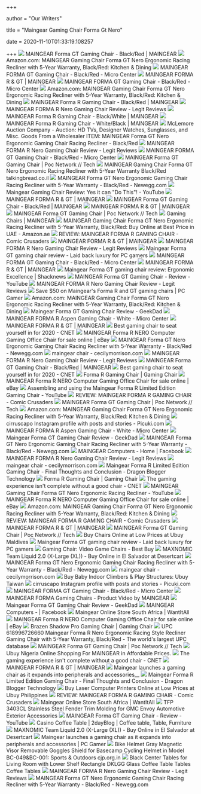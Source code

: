 +++
        
author = "Our Writers"
        
title = "Maingear Gaming Chair Forma Gt Nero"
        
date = 2020-11-10T01:33:19.108257
        
+++
[ ![](https://d1k3jiaf8cocae.cloudfront.net/wp-content/uploads/chair-forma-gt-nero.png)](https://d1k3jiaf8cocae.cloudfront.net/wp-content/uploads/chair-forma-gt-nero.png) MAINGEAR Forma GT Gaming Chair - Black/Red | MAINGEAR
[ ![](https://images-na.ssl-images-amazon.com/images/I/61%2BlXnuTnWL._AC_SX522_.jpg)](https://images-na.ssl-images-amazon.com/images/I/61%2BlXnuTnWL._AC_SX522_.jpg) Amazon.com: MAINGEAR Gaming Chair Forma GT Nero Ergonomic Racing Recliner  with 5-Year Warranty, Black/Red: Kitchen & Dining
[ ![](https://90a1c75758623581b3f8-5c119c3de181c9857fcb2784776b17ef.ssl.cf2.rackcdn.com//510796_810168_05_front_zoom.jpg)](https://90a1c75758623581b3f8-5c119c3de181c9857fcb2784776b17ef.ssl.cf2.rackcdn.com//510796_810168_05_front_zoom.jpg) MAINGEAR FORMA GT Gaming Chair - Black/Red - Micro Center
[ ![](https://d1k3jiaf8cocae.cloudfront.net/wp-content/uploads/N4.jpg)](https://d1k3jiaf8cocae.cloudfront.net/wp-content/uploads/N4.jpg) MAINGEAR FORMA R & GT | MAINGEAR
[ ![](https://90a1c75758623581b3f8-5c119c3de181c9857fcb2784776b17ef.ssl.cf2.rackcdn.com//510796_810168_07_front_zoom.jpg)](https://90a1c75758623581b3f8-5c119c3de181c9857fcb2784776b17ef.ssl.cf2.rackcdn.com//510796_810168_07_front_zoom.jpg) MAINGEAR FORMA GT Gaming Chair - Black/Red - Micro Center
[ ![](https://m.media-amazon.com/images/S/aplus-seller-content-images-us-east-1/ATVPDKIKX0DER/A1UVTGP6WV0D1P/ae8dc052-f897-4442-9d71-39c0c82c5be6._CR0,0,970,600_PT0_SX970__.jpg)](https://m.media-amazon.com/images/S/aplus-seller-content-images-us-east-1/ATVPDKIKX0DER/A1UVTGP6WV0D1P/ae8dc052-f897-4442-9d71-39c0c82c5be6._CR0,0,970,600_PT0_SX970__.jpg) Amazon.com: MAINGEAR Gaming Chair Forma GT Nero Ergonomic Racing Recliner  with 5-Year Warranty, Black/Red: Kitchen & Dining
[ ![](https://d1k3jiaf8cocae.cloudfront.net/wp-content/uploads/fr2.jpg)](https://d1k3jiaf8cocae.cloudfront.net/wp-content/uploads/fr2.jpg) MAINGEAR Forma R Gaming Chair - Black/Red | MAINGEAR
[ ![](https://www.legitreviews.com/wp-content/uploads/2018/12/maingear-gaming-chair-forma.jpg)](https://www.legitreviews.com/wp-content/uploads/2018/12/maingear-gaming-chair-forma.jpg) MAINGEAR FORMA R Nero Gaming Chair Review - Legit Reviews
[ ![](https://d1k3jiaf8cocae.cloudfront.net/wp-content/uploads/chair-forma-r-onyx.png)](https://d1k3jiaf8cocae.cloudfront.net/wp-content/uploads/chair-forma-r-onyx.png) MAINGEAR Forma R Gaming Chair - Black/White | MAINGEAR
[ ![](https://d1k3jiaf8cocae.cloudfront.net/wp-content/uploads/wmk.jpg)](https://d1k3jiaf8cocae.cloudfront.net/wp-content/uploads/wmk.jpg) MAINGEAR Forma R Gaming Chair - White/Black | MAINGEAR
[ ![](https://d3djrgixsbqrbv.cloudfront.net/user_images2/57800_3589957.jpg)](https://d3djrgixsbqrbv.cloudfront.net/user_images2/57800_3589957.jpg) McLemore Auction Company - Auction: HD TVs, Designer Watches, Sunglasses,  and Misc. Goods From a Wholesaler ITEM: MAINGEAR Forma GT Nero Ergonomic Gaming  Chair Racing Recliner - Black/Red
[ ![](https://www.legitreviews.com/wp-content/uploads/2018/12/maingear-forma.jpg)](https://www.legitreviews.com/wp-content/uploads/2018/12/maingear-forma.jpg) MAINGEAR FORMA R Nero Gaming Chair Review - Legit Reviews
[ ![](https://90a1c75758623581b3f8-5c119c3de181c9857fcb2784776b17ef.ssl.cf2.rackcdn.com//510796_810168_03_front_zoom.jpg)](https://90a1c75758623581b3f8-5c119c3de181c9857fcb2784776b17ef.ssl.cf2.rackcdn.com//510796_810168_03_front_zoom.jpg) MAINGEAR FORMA GT Gaming Chair - Black/Red - Micro Center
[ ![](https://i2.wp.com/www.pocnetwork.net/wp-content/zuploads/2019/10/MAINGEAR-FORMA-GT-Gaming-Chair.jpg?fit=702%2C336&quality=97&strip=all&ssl=1)](https://i2.wp.com/www.pocnetwork.net/wp-content/zuploads/2019/10/MAINGEAR-FORMA-GT-Gaming-Chair.jpg?fit=702%2C336&quality=97&strip=all&ssl=1) MAINGEAR Forma GT Gaming Chair | Poc Network // Tech
[ ![](https://images-na.ssl-images-amazon.com/images/I/519c0MaYjML._AC_SX522_.jpg)](https://images-na.ssl-images-amazon.com/images/I/519c0MaYjML._AC_SX522_.jpg) MAINGEAR Gaming Chair Forma GT Nero Ergonomic Racing Recliner with 5-Year  Warranty Black/Red talkingbread.co.il
[ ![](https://c1.neweggimages.com/ProductImage/AC7N_131923897322316514n8HANUr7Qy.jpg)](https://c1.neweggimages.com/ProductImage/AC7N_131923897322316514n8HANUr7Qy.jpg) MAINGEAR Forma GT Nero Ergonomic Gaming Chair Racing Recliner with 5-Year  Warranty - Black/Red - Newegg.com
[ ![](https://i.ytimg.com/vi/HOpge5dprNs/hqdefault.jpg)](https://i.ytimg.com/vi/HOpge5dprNs/hqdefault.jpg) Maingear Gaming Chair Review: Yes it can "Do This"! - YouTube
[ ![](https://d1k3jiaf8cocae.cloudfront.net/wp-content/uploads/2019/05/gallery-9.jpg)](https://d1k3jiaf8cocae.cloudfront.net/wp-content/uploads/2019/05/gallery-9.jpg) MAINGEAR FORMA R & GT | MAINGEAR
[ ![](https://d1k3jiaf8cocae.cloudfront.net/wp-content/uploads/2019/09/510796_810168_04_front_zoom.jpg)](https://d1k3jiaf8cocae.cloudfront.net/wp-content/uploads/2019/09/510796_810168_04_front_zoom.jpg) MAINGEAR Forma GT Gaming Chair - Black/Red | MAINGEAR
[ ![](https://d1k3jiaf8cocae.cloudfront.net/wp-content/uploads/2019/05/gallery-5-3.jpg)](https://d1k3jiaf8cocae.cloudfront.net/wp-content/uploads/2019/05/gallery-5-3.jpg) MAINGEAR FORMA R & GT | MAINGEAR
[ ![](https://i0.wp.com/www.pocnetwork.net/wp-content/zuploads/2019/10/20191008_145000.jpg?quality=97&strip=all&ssl=1)](https://i0.wp.com/www.pocnetwork.net/wp-content/zuploads/2019/10/20191008_145000.jpg?quality=97&strip=all&ssl=1) MAINGEAR Forma GT Gaming Chair | Poc Network // Tech
[ ![](https://d1k3jiaf8cocae.cloudfront.net/wp-content/uploads/2019/08/F_W.jpg)](https://d1k3jiaf8cocae.cloudfront.net/wp-content/uploads/2019/08/F_W.jpg) Gaming Chairs | MAINGEAR
[ ![](https://images-na.ssl-images-amazon.com/images/I/41bm9-Bnz8L._AC_SY400_.jpg)](https://images-na.ssl-images-amazon.com/images/I/41bm9-Bnz8L._AC_SY400_.jpg) MAINGEAR Gaming Chair Forma GT Nero Ergonomic Racing Recliner with 5-Year  Warranty, Black/Red: Buy Online at Best Price in UAE - Amazon.ae
[ ![](https://www.comiccrusaders.com/wp-content/uploads/2018/11/CCFormaRRev.jpg)](https://www.comiccrusaders.com/wp-content/uploads/2018/11/CCFormaRRev.jpg) REVIEW: MAINGEAR FORMA R GAMING CHAIR - Comic Crusaders
[ ![](https://d1k3jiaf8cocae.cloudfront.net/wp-content/uploads/2019/05/gallery-1-3.jpg)](https://d1k3jiaf8cocae.cloudfront.net/wp-content/uploads/2019/05/gallery-1-3.jpg) MAINGEAR FORMA R & GT | MAINGEAR
[ ![](https://www.legitreviews.com/wp-content/uploads/2018/12/maingear-forma-r-gaming-chair.jpg)](https://www.legitreviews.com/wp-content/uploads/2018/12/maingear-forma-r-gaming-chair.jpg) MAINGEAR FORMA R Nero Gaming Chair Review - Legit Reviews
[ ![](https://www.pcinvasion.com/wp-content/uploads/2019/10/Maingear-Forma-GT-headrest-800x400.jpg)](https://www.pcinvasion.com/wp-content/uploads/2019/10/Maingear-Forma-GT-headrest-800x400.jpg) Maingear Forma GT gaming chair review - Laid back luxury for PC gamers
[ ![](https://90a1c75758623581b3f8-5c119c3de181c9857fcb2784776b17ef.ssl.cf2.rackcdn.com//510796_810168_08_front_zoom.jpg)](https://90a1c75758623581b3f8-5c119c3de181c9857fcb2784776b17ef.ssl.cf2.rackcdn.com//510796_810168_08_front_zoom.jpg) MAINGEAR FORMA GT Gaming Chair - Black/Red - Micro Center
[ ![](https://d1k3jiaf8cocae.cloudfront.net/wp-content/uploads/2019/05/gallery-6-3.jpg)](https://d1k3jiaf8cocae.cloudfront.net/wp-content/uploads/2019/05/gallery-6-3.jpg) MAINGEAR FORMA R & GT | MAINGEAR
[ ![](https://d1lss44hh2trtw.cloudfront.net/assets/article/2020/01/10/maingear-forma-gt-review-header_feature.jpg)](https://d1lss44hh2trtw.cloudfront.net/assets/article/2020/01/10/maingear-forma-gt-review-header_feature.jpg) Maingear Forma GT gaming chair review: Ergonomic Excellence | Shacknews
[ ![](https://i.ytimg.com/vi/IrR4obRc0Cw/maxresdefault.jpg)](https://i.ytimg.com/vi/IrR4obRc0Cw/maxresdefault.jpg) MAINGEAR Forma GT Gaming Chair - Review - YouTube
[ ![](https://www.legitreviews.com/wp-content/uploads/2018/12/maingear-seat-bottom.jpg)](https://www.legitreviews.com/wp-content/uploads/2018/12/maingear-seat-bottom.jpg) MAINGEAR FORMA R Nero Gaming Chair Review - Legit Reviews
[ ![](https://cdn.mos.cms.futurecdn.net/P6dVYnjmhSirjD2Qq6tHwL-1200-80.jpg)](https://cdn.mos.cms.futurecdn.net/P6dVYnjmhSirjD2Qq6tHwL-1200-80.jpg) Save $50 on Maingear's Forma R and GT gaming chairs | PC Gamer
[ ![](https://m.media-amazon.com/images/S/aplus-media/sc/d7c4d916-12b5-4d11-a542-fdc0f22ccaa6.__CR0,0,970,300_PT0_SX970_V1___.jpg)](https://m.media-amazon.com/images/S/aplus-media/sc/d7c4d916-12b5-4d11-a542-fdc0f22ccaa6.__CR0,0,970,300_PT0_SX970_V1___.jpg) Amazon.com: MAINGEAR Gaming Chair Forma GT Nero Ergonomic Racing Recliner  with 5-Year Warranty, Black/Red: Kitchen & Dining
[ ![](https://i1.wp.com/geekdad.com/wp-content/uploads/2014/10/image1.jpg?resize=350%2C200&ssl=1)](https://i1.wp.com/geekdad.com/wp-content/uploads/2014/10/image1.jpg?resize=350%2C200&ssl=1) Maingear Forma GT Gaming Chair Review - GeekDad
[ ![](https://90a1c75758623581b3f8-5c119c3de181c9857fcb2784776b17ef.ssl.cf2.rackcdn.com//510874_811315_07_front_zoom.jpg)](https://90a1c75758623581b3f8-5c119c3de181c9857fcb2784776b17ef.ssl.cf2.rackcdn.com//510874_811315_07_front_zoom.jpg) MAINGEAR FORMA R Aspen Gaming Chair - White - Micro Center
[ ![](https://d1k3jiaf8cocae.cloudfront.net/wp-content/uploads/2019/05/gallery-4-3.jpg)](https://d1k3jiaf8cocae.cloudfront.net/wp-content/uploads/2019/05/gallery-4-3.jpg) MAINGEAR FORMA R & GT | MAINGEAR
[ ![](https://cnet2.cbsistatic.com/img/OZqVv7-FZQ_0c6N2XUITVIbMpgo=/1200x675/2019/07/19/f6bba4b3-a9c8-4780-9a5f-3083a87fb16f/49-gaming-chairs.jpg)](https://cnet2.cbsistatic.com/img/OZqVv7-FZQ_0c6N2XUITVIbMpgo=/1200x675/2019/07/19/f6bba4b3-a9c8-4780-9a5f-3083a87fb16f/49-gaming-chairs.jpg) Best gaming chair to seat yourself in for 2020 - CNET
[ ![](https://i.ebayimg.com/images/g/avUAAOSwV65fgHx~/s-l225.jpg)](https://i.ebayimg.com/images/g/avUAAOSwV65fgHx~/s-l225.jpg) MAINGEAR Forma R NERO Computer Gaming Office Chair for sale online | eBay
[ ![](https://c1.neweggimages.com/ProductImageCompressAll300/AC8S_131388361154423008cNjKUOyb84.jpg)](https://c1.neweggimages.com/ProductImageCompressAll300/AC8S_131388361154423008cNjKUOyb84.jpg) MAINGEAR Forma GT Nero Ergonomic Gaming Chair Racing Recliner with 5-Year  Warranty - Black/Red - Newegg.com
[ ![](https://media.dragonblogger.com/wp-content/uploads/2019/01/06105040/image25-564x800.jpg)](https://media.dragonblogger.com/wp-content/uploads/2019/01/06105040/image25-564x800.jpg)     maingear chair - cecilymorrison.com
[ ![](https://www.legitreviews.com/wp-content/uploads/2018/12/maingear-gaming-seat-forma-back.jpg)](https://www.legitreviews.com/wp-content/uploads/2018/12/maingear-gaming-seat-forma-back.jpg) MAINGEAR FORMA R Nero Gaming Chair Review - Legit Reviews
[ ![](https://d1k3jiaf8cocae.cloudfront.net/wp-content/uploads/2019/09/510796_810168_06_front_zoom.jpg)](https://d1k3jiaf8cocae.cloudfront.net/wp-content/uploads/2019/09/510796_810168_06_front_zoom.jpg) MAINGEAR Forma GT Gaming Chair - Black/Red | MAINGEAR
[ ![](https://cnet3.cbsistatic.com/img/_B52KoI5NScvwd174a9ePrKkUPQ=/940x528/2019/07/19/8bbcad48-db5b-4f79-ae6d-13bf34c40842/maingear-forma.jpg)](https://cnet3.cbsistatic.com/img/_B52KoI5NScvwd174a9ePrKkUPQ=/940x528/2019/07/19/8bbcad48-db5b-4f79-ae6d-13bf34c40842/maingear-forma.jpg) Best gaming chair to seat yourself in for 2020 - CNET
[ ![](https://d1thr50vf947j4.cloudfront.net/wp-content/uploads/2019/01/06104453/image3-594x800.jpg)](https://d1thr50vf947j4.cloudfront.net/wp-content/uploads/2019/01/06104453/image3-594x800.jpg) Forma R Gaming Chair | Gaming Chair
[ ![](https://i.ebayimg.com/images/g/4D0AAOSwPhNfc9pz/s-l225.jpg)](https://i.ebayimg.com/images/g/4D0AAOSwPhNfc9pz/s-l225.jpg) MAINGEAR Forma R NERO Computer Gaming Office Chair for sale online | eBay
[ ![](https://i.ytimg.com/vi/c3qJpx18bgE/mqdefault.jpg)](https://i.ytimg.com/vi/c3qJpx18bgE/mqdefault.jpg) Assembling and using the Maingear Forma R Limited Edition Gaming Chair -  YouTube
[ ![](https://www.comiccrusaders.com/wp-content/uploads/2018/11/20181113_122252-300x225.jpg)](https://www.comiccrusaders.com/wp-content/uploads/2018/11/20181113_122252-300x225.jpg) REVIEW: MAINGEAR FORMA R GAMING CHAIR - Comic Crusaders
[ ![](https://i2.wp.com/www.pocnetwork.net/wp-content/zuploads/2019/10/20191008_142206.jpg?quality=97&strip=all&ssl=1)](https://i2.wp.com/www.pocnetwork.net/wp-content/zuploads/2019/10/20191008_142206.jpg?quality=97&strip=all&ssl=1) MAINGEAR Forma GT Gaming Chair | Poc Network // Tech
[ ![](https://m.media-amazon.com/images/S/aplus-seller-content-images-us-east-1/ATVPDKIKX0DER/A1UVTGP6WV0D1P/4cc509d9-9bf1-49d3-a890-0374659025d7._CR0,0,970,300_PT0_SX970__.jpg)](https://m.media-amazon.com/images/S/aplus-seller-content-images-us-east-1/ATVPDKIKX0DER/A1UVTGP6WV0D1P/4cc509d9-9bf1-49d3-a890-0374659025d7._CR0,0,970,300_PT0_SX970__.jpg) Amazon.com: MAINGEAR Gaming Chair Forma GT Nero Ergonomic Racing Recliner  with 5-Year Warranty, Black/Red: Kitchen & Dining
[ ![](https://scontent-lga3-1.cdninstagram.com/v/t51.2885-15/sh0.08/e35/p640x640/84736865_2528817134052789_8994640565031300186_n.jpg?_nc_ht=scontent-lga3-1.cdninstagram.com&_nc_cat=109&_nc_ohc=nRavrJ6dntoAX-vqjjm&oh=c6f04e0543eda4f00202be34348e9c0b&oe=5E8ED3DA)](https://scontent-lga3-1.cdninstagram.com/v/t51.2885-15/sh0.08/e35/p640x640/84736865_2528817134052789_8994640565031300186_n.jpg?_nc_ht=scontent-lga3-1.cdninstagram.com&_nc_cat=109&_nc_ohc=nRavrJ6dntoAX-vqjjm&oh=c6f04e0543eda4f00202be34348e9c0b&oe=5E8ED3DA) cirruscapo Instagram profile with posts and stories - Picuki.com
[ ![](https://90a1c75758623581b3f8-5c119c3de181c9857fcb2784776b17ef.ssl.cf2.rackcdn.com//510874_811315_05_front_zoom.jpg)](https://90a1c75758623581b3f8-5c119c3de181c9857fcb2784776b17ef.ssl.cf2.rackcdn.com//510874_811315_05_front_zoom.jpg) MAINGEAR FORMA R Aspen Gaming Chair - White - Micro Center
[ ![](https://149455152.v2.pressablecdn.com/wp-content/uploads/2020/03/Philips-earbuds.png)](https://149455152.v2.pressablecdn.com/wp-content/uploads/2020/03/Philips-earbuds.png) Maingear Forma GT Gaming Chair Review - GeekDad
[ ![](https://c1.neweggimages.com/ProductImageCompressAll300/AF6D_132102888786561585aibMeHRchG.jpg)](https://c1.neweggimages.com/ProductImageCompressAll300/AF6D_132102888786561585aibMeHRchG.jpg) MAINGEAR Forma GT Nero Ergonomic Gaming Chair Racing Recliner with 5-Year  Warranty - Black/Red - Newegg.com
[ ![](https://lookaside.fbsbx.com/lookaside/crawler/media/?media_id=10166873752877037)](https://lookaside.fbsbx.com/lookaside/crawler/media/?media_id=10166873752877037) MAINGEAR Computers - Home | Facebook
[ ![](https://www.legitreviews.com/wp-content/uploads/2018/12/maingear-chair-instructions.jpg)](https://www.legitreviews.com/wp-content/uploads/2018/12/maingear-chair-instructions.jpg) MAINGEAR FORMA R Nero Gaming Chair Review - Legit Reviews
[ ![](https://90a1c75758623581b3f8-5c119c3de181c9857fcb2784776b17ef.ssl.cf2.rackcdn.com//609439_965657_01_front_zoom.jpg)](https://90a1c75758623581b3f8-5c119c3de181c9857fcb2784776b17ef.ssl.cf2.rackcdn.com//609439_965657_01_front_zoom.jpg)     maingear chair - cecilymorrison.com
[ ![](https://media.dragonblogger.com/wp-content/uploads/2019/01/08193020/meaingear.jpg)](https://media.dragonblogger.com/wp-content/uploads/2019/01/08193020/meaingear.jpg) Maingear Forma R Limited Edition Gaming Chair - Final Thoughts and  Conclusion - Dragon Blogger Technology
[ ![](http://i.imgur.com/nBG1RX5.png)](http://i.imgur.com/nBG1RX5.png) Forma R Gaming Chair | Gaming Chair
[ ![](https://cnet1.cbsistatic.com/img/StekjuUoIv-CTHfFV2UPSpe9Z98=/470x353/2019/07/19/a98f5da0-8c2d-4547-99a2-8b0570e0ab27/12-gaming-chairs.jpg)](https://cnet1.cbsistatic.com/img/StekjuUoIv-CTHfFV2UPSpe9Z98=/470x353/2019/07/19/a98f5da0-8c2d-4547-99a2-8b0570e0ab27/12-gaming-chairs.jpg) The gaming experience isn't complete without a good chair - CNET
[ ![](https://i.ytimg.com/vi/UkRzHgg5yS4/maxresdefault.jpg)](https://i.ytimg.com/vi/UkRzHgg5yS4/maxresdefault.jpg) MAINGEAR Gaming Chair Forma GT Nero Ergonomic Racing Recliner - YouTube
[ ![](https://i.ebayimg.com/images/g/ulIAAOSwNJZfgHxq/s-l225.jpg)](https://i.ebayimg.com/images/g/ulIAAOSwNJZfgHxq/s-l225.jpg) MAINGEAR Forma R NERO Computer Gaming Office Chair for sale online | eBay
[ ![](https://m.media-amazon.com/images/S/aplus-seller-content-images-us-east-1/ATVPDKIKX0DER/A1UVTGP6WV0D1P/937a2997-263c-49eb-bbfc-e6fdf35903dd._CR0,0,970,300_PT0_SX970__.jpg)](https://m.media-amazon.com/images/S/aplus-seller-content-images-us-east-1/ATVPDKIKX0DER/A1UVTGP6WV0D1P/937a2997-263c-49eb-bbfc-e6fdf35903dd._CR0,0,970,300_PT0_SX970__.jpg) Amazon.com: MAINGEAR Gaming Chair Forma GT Nero Ergonomic Racing Recliner  with 5-Year Warranty, Black/Red: Kitchen & Dining
[ ![](https://www.comiccrusaders.com/wp-content/uploads/2018/11/20181113_122323-300x225.jpg)](https://www.comiccrusaders.com/wp-content/uploads/2018/11/20181113_122323-300x225.jpg) REVIEW: MAINGEAR FORMA R GAMING CHAIR - Comic Crusaders
[ ![](https://d1k3jiaf8cocae.cloudfront.net/wp-content/uploads/2019/05/gallery-7-3.jpg)](https://d1k3jiaf8cocae.cloudfront.net/wp-content/uploads/2019/05/gallery-7-3.jpg) MAINGEAR FORMA R & GT | MAINGEAR
[ ![](https://i2.wp.com/www.pocnetwork.net/wp-content/zuploads/2019/10/20191008_142251.jpg?quality=97&strip=all&ssl=1)](https://i2.wp.com/www.pocnetwork.net/wp-content/zuploads/2019/10/20191008_142251.jpg?quality=97&strip=all&ssl=1) MAINGEAR Forma GT Gaming Chair | Poc Network // Tech
[ ![](https://www.ubuy.mv/productimg/?image=aHR0cHM6Ly9tLm1lZGlhLWFtYXpvbi5jb20vaW1hZ2VzL0kvNjFWRG1OMldpckwuX0FDX1VTMjE4Xy5qcGc.jpg)](https://www.ubuy.mv/productimg/?image=aHR0cHM6Ly9tLm1lZGlhLWFtYXpvbi5jb20vaW1hZ2VzL0kvNjFWRG1OMldpckwuX0FDX1VTMjE4Xy5qcGc.jpg) Buy Chairs Online at Low Prices at Ubuy Maldives
[ ![](https://www.pcinvasion.com/wp-content/uploads/2019/09/Maingear-VYBE-PC.jpg)](https://www.pcinvasion.com/wp-content/uploads/2019/09/Maingear-VYBE-PC.jpg) Maingear Forma GT gaming chair review - Laid back luxury for PC gamers
[ ![](https://pisces.bbystatic.com/image2/BestBuy_US/images/products/6388/6388403_sd.jpg;maxHeight=200;maxWidth=300)](https://pisces.bbystatic.com/image2/BestBuy_US/images/products/6388/6388403_sd.jpg;maxHeight=200;maxWidth=300) Gaming Chair: Video Game Chairs - Best Buy
[ ![](https://images-na.ssl-images-amazon.com/images/I/41B6wND46wL.jpg)](https://images-na.ssl-images-amazon.com/images/I/41B6wND46wL.jpg) MAXNOMIC Team Liquid 2.0 (X-Large (XL)) - Buy Online in El Salvador at  Desertcart
[ ![](https://c1.neweggimages.com/ProductImageCompressAll300/26-816-089-V01.jpg)](https://c1.neweggimages.com/ProductImageCompressAll300/26-816-089-V01.jpg) MAINGEAR Forma GT Nero Ergonomic Gaming Chair Racing Recliner with 5-Year  Warranty - Black/Red - Newegg.com
[ ![](https://pbs.twimg.com/media/Ds-a-yzU4AEK5aQ.jpg)](https://pbs.twimg.com/media/Ds-a-yzU4AEK5aQ.jpg)     maingear chair - cecilymorrison.com
[ ![](https://www.u-buy.com.tw/productimg/?image=aHR0cHM6Ly9tLm1lZGlhLWFtYXpvbi5jb20vaW1hZ2VzL0kvNzFRMHNQWVp4T0wuX0FDX1VTMjE4Xy5qcGc.jpg)](https://www.u-buy.com.tw/productimg/?image=aHR0cHM6Ly9tLm1lZGlhLWFtYXpvbi5jb20vaW1hZ2VzL0kvNzFRMHNQWVp4T0wuX0FDX1VTMjE4Xy5qcGc.jpg) Buy Baby Indoor Climbers & Play Structures: Ubuy Taiwan
[ ![](https://scontent-lga3-1.cdninstagram.com/v/t51.2885-15/sh0.08/e35/p640x640/83907040_627813487983366_3469199278999411571_n.jpg?_nc_ht=scontent-lga3-1.cdninstagram.com&_nc_cat=106&_nc_ohc=NDlhjqJ41ZMAX9VUdde&oh=55ca0155f948992a1ee97e7df220927c&oe=5E9A1460)](https://scontent-lga3-1.cdninstagram.com/v/t51.2885-15/sh0.08/e35/p640x640/83907040_627813487983366_3469199278999411571_n.jpg?_nc_ht=scontent-lga3-1.cdninstagram.com&_nc_cat=106&_nc_ohc=NDlhjqJ41ZMAX9VUdde&oh=55ca0155f948992a1ee97e7df220927c&oe=5E9A1460) cirruscapo Instagram profile with posts and stories - Picuki.com
[ ![](https://60a99bedadae98078522-a9b6cded92292ef3bace063619038eb1.ssl.cf2.rackcdn.com/images_brands_Maingear_image_7.jpg)](https://60a99bedadae98078522-a9b6cded92292ef3bace063619038eb1.ssl.cf2.rackcdn.com/images_brands_Maingear_image_7.jpg) MAINGEAR FORMA GT Gaming Chair - Black/Red - Micro Center
[ ![](https://i.ytimg.com/vi/h33uAz__4U4/maxresdefault.jpg)](https://i.ytimg.com/vi/h33uAz__4U4/maxresdefault.jpg) MAINGEAR FORMA Gaming Chairs - Product Video by MAINGEAR
[ ![](https://i0.wp.com/www.wired.com/geekdad/wp-content/uploads/2011/05/Battletech25a.jpg?resize=350%2C200)](https://i0.wp.com/www.wired.com/geekdad/wp-content/uploads/2011/05/Battletech25a.jpg?resize=350%2C200) Maingear Forma GT Gaming Chair Review - GeekDad
[ ![](https://lookaside.fbsbx.com/lookaside/crawler/media/?media_id=10167073824057037)](https://lookaside.fbsbx.com/lookaside/crawler/media/?media_id=10167073824057037) MAINGEAR Computers -  | Facebook
[ ![](https://m.media-amazon.com/images/I/31vipFLltBL.jpg)](https://m.media-amazon.com/images/I/31vipFLltBL.jpg) Maingear Online Store South Africa | WantItAll
[ ![](https://i.ebayimg.com/images/g/0V0AAOSw~tpfm1MZ/s-l225.jpg)](https://i.ebayimg.com/images/g/0V0AAOSw~tpfm1MZ/s-l225.jpg) MAINGEAR Forma R NERO Computer Gaming Office Chair for sale online | eBay
[ ![](https://s.blanja.com/picspace/152/100504/700.700_84b5da6b49974f78b9418dca2a5b478c.jpg?w=348)](https://s.blanja.com/picspace/152/100504/700.700_84b5da6b49974f78b9418dca2a5b478c.jpg?w=348) Brazen Shadow Pro Gaming Chair | Gaming Chair
[ ![](https://i.upcindex.com/upc-618996726660-barcode.png)](https://i.upcindex.com/upc-618996726660-barcode.png) UPC 618996726660 Maingear Forma R Nero Ergonomic Racing Style Recliner Gaming  Chair with 5-Year Warranty, Black/Red - The world's largest UPC database
[ ![](https://i0.wp.com/www.pocnetwork.net/wp-content/zuploads/2019/10/20191008_142053.jpg?quality=97&strip=all&ssl=1)](https://i0.wp.com/www.pocnetwork.net/wp-content/zuploads/2019/10/20191008_142053.jpg?quality=97&strip=all&ssl=1) MAINGEAR Forma GT Gaming Chair | Poc Network // Tech
[ ![](https://www.u-buy.com.ng/productimg/?image=aHR0cHM6Ly9pbWFnZXMtbmEuc3NsLWltYWdlcy1hbWF6b24uY29tL2ltYWdlcy9JLzcxeThFSEVPU1FMLl9TUzQwMF8uanBn.jpg)](https://www.u-buy.com.ng/productimg/?image=aHR0cHM6Ly9pbWFnZXMtbmEuc3NsLWltYWdlcy1hbWF6b24uY29tL2ltYWdlcy9JLzcxeThFSEVPU1FMLl9TUzQwMF8uanBn.jpg) Ubuy Nigeria Online Shopping For MAINGEAR in Affordable Prices.
[ ![](https://cnet1.cbsistatic.com/img/Y_zHgEM_-ugs8Uy8_aZDCMq-pw8=/470x353/2019/07/19/1c75b93c-57fa-434f-b3db-21077745fc2a/03-gaming-chairs.jpg)](https://cnet1.cbsistatic.com/img/Y_zHgEM_-ugs8Uy8_aZDCMq-pw8=/470x353/2019/07/19/1c75b93c-57fa-434f-b3db-21077745fc2a/03-gaming-chairs.jpg) The gaming experience isn't complete without a good chair - CNET
[ ![](https://d1k3jiaf8cocae.cloudfront.net/wp-content/uploads/2019/05/gallery-2-2.jpg)](https://d1k3jiaf8cocae.cloudfront.net/wp-content/uploads/2019/05/gallery-2-2.jpg) MAINGEAR FORMA R & GT | MAINGEAR
[ ![](https://p0.ipstatp.com/large/pgc-image-va/R8Af5uvGPwBscG)](https://p0.ipstatp.com/large/pgc-image-va/R8Af5uvGPwBscG) Maingear launches a gaming chair as it expands into peripherals and  accessories__
[ ![](https://media.dragonblogger.com/wp-content/uploads/2018/04/29095039/95DBEditorsChoice.jpg)](https://media.dragonblogger.com/wp-content/uploads/2018/04/29095039/95DBEditorsChoice.jpg) Maingear Forma R Limited Edition Gaming Chair - Final Thoughts and  Conclusion - Dragon Blogger Technology
[ ![](https://www.ubuy.com.ph/productimg/?image=aHR0cHM6Ly9tLm1lZGlhLWFtYXpvbi5jb20vaW1hZ2VzL0kvNjFGNFhBcmstSUwuX0FDX1VTMjE4Xy5qcGc.jpg)](https://www.ubuy.com.ph/productimg/?image=aHR0cHM6Ly9tLm1lZGlhLWFtYXpvbi5jb20vaW1hZ2VzL0kvNjFGNFhBcmstSUwuX0FDX1VTMjE4Xy5qcGc.jpg) Buy Laser Computer Printers Online at Low Prices at Ubuy Philippines
[ ![](https://www.comiccrusaders.com/wp-content/uploads/2018/11/20181113_122428-300x225.jpg)](https://www.comiccrusaders.com/wp-content/uploads/2018/11/20181113_122428-300x225.jpg) REVIEW: MAINGEAR FORMA R GAMING CHAIR - Comic Crusaders
[ ![](https://m.media-amazon.com/images/I/31VDqIjOS5L.jpg)](https://m.media-amazon.com/images/I/31VDqIjOS5L.jpg) Maingear Online Store South Africa | WantItAll
[ ![](https://cdn11.bigcommerce.com/s-7c34ibhi/images/stencil/1280x1280/products/117261/197471/Sealmaster_Bearings_Set_Screw_Locking_Type_(Spherical)_1__39386.1530837282.jpg)](https://cdn11.bigcommerce.com/s-7c34ibhi/images/stencil/1280x1280/products/117261/197471/Sealmaster_Bearings_Set_Screw_Locking_Type_(Spherical)_1__39386.1530837282.jpg) TFP 3403CL Stainless Steel Fender Trim Molding for GMC Envoy Automotive  Exterior Accessories
[ ![](https://i.ytimg.com/vi/L2TMdN8_4ik/hqdefault.jpg?sqp=-oaymwEiCKgBEF5IWvKriqkDFQgBFQAAAAAYASUAAMhCPQCAokN4AQ==&rs=AOn4CLDOGqWFKkCOdqf0zSuT1y6Psf-kxw)](https://i.ytimg.com/vi/L2TMdN8_4ik/hqdefault.jpg?sqp=-oaymwEiCKgBEF5IWvKriqkDFQgBFQAAAAAYASUAAMhCPQCAokN4AQ==&rs=AOn4CLDOGqWFKkCOdqf0zSuT1y6Psf-kxw) MAINGEAR Forma GT Gaming Chair - Review - YouTube
[ ![](https://i.pinimg.com/600x315/d9/0d/ef/d90def5b96d46b2261b784877f11a44a.jpg)](https://i.pinimg.com/600x315/d9/0d/ef/d90def5b96d46b2261b784877f11a44a.jpg) Casino Coffee Table | 2dayBlog | Coffee table, Table, Furniture
[ ![](https://images-na.ssl-images-amazon.com/images/I/41Uf3HNeFyL.jpg)](https://images-na.ssl-images-amazon.com/images/I/41Uf3HNeFyL.jpg) MAXNOMIC Team Liquid 2.0 (X-Large (XL)) - Buy Online in El Salvador at  Desertcart
[ ![](http://cdn.mos.cms.futurecdn.net/4qUBVbrBvh8ch2ioaPXZS.jpg)](http://cdn.mos.cms.futurecdn.net/4qUBVbrBvh8ch2ioaPXZS.jpg) Maingear launches a gaming chair as it expands into peripherals and  accessories | PC Gamer
[ ![](https://images-na.ssl-images-amazon.com/images/I/61YszQJNkhL._SL1500_.jpg)](https://images-na.ssl-images-amazon.com/images/I/61YszQJNkhL._SL1500_.jpg) Bike Helmet Gray Magnetic Visor Removable Goggles Shield for Basecamp  Cycling Helmet in Model BC-049&BC-001: Sports & Outdoors cjp.org.in
[ ![](https://images-na.ssl-images-amazon.com/images/I/61ZFkJeoMXL._AC_SL1500_.jpg)](https://images-na.ssl-images-amazon.com/images/I/61ZFkJeoMXL._AC_SL1500_.jpg) Black Center Tables for Living Room with Lower Shelf Rectangle DKLGG Glass  Coffee Table Tables Coffee Tables
[ ![](https://www.legitreviews.com/wp-content/uploads/2018/12/maingear-shipping-damage.jpg)](https://www.legitreviews.com/wp-content/uploads/2018/12/maingear-shipping-damage.jpg) MAINGEAR FORMA R Nero Gaming Chair Review - Legit Reviews
[ ![](https://c1.neweggimages.com/ProductImageCompressAll300/A1JHD200925VP2LY.jpg)](https://c1.neweggimages.com/ProductImageCompressAll300/A1JHD200925VP2LY.jpg) MAINGEAR Forma GT Nero Ergonomic Gaming Chair Racing Recliner with 5-Year  Warranty - Black/Red - Newegg.com
